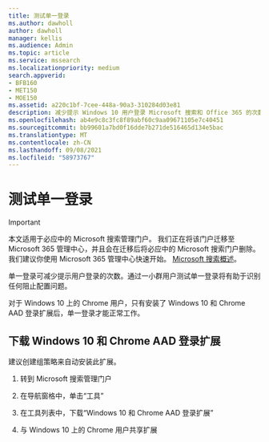 ```yaml
---
title: 测试单一登录
ms.author: dawholl
author: dawholl
manager: kellis
ms.audience: Admin
ms.topic: article
ms.service: mssearch
ms.localizationpriority: medium
search.appverid:
- BFB160
- MET150
- MOE150
ms.assetid: a220c1bf-7cee-448a-90a3-310284d03e81
description: 减少提示 Windows 10 用户登录 Microsoft 搜索和 Office 365 的次数
ms.openlocfilehash: ab4e9c8c3fc8f89abf60c9aa09671105e7c40451
ms.sourcegitcommit: bb99601a7bd0f16dde7b271de516465d134e5bac
ms.translationtype: MT
ms.contentlocale: zh-CN
ms.lasthandoff: 09/08/2021
ms.locfileid: "58973767"
---
```

# <a name="test-single-sign-on"></a>测试单一登录

> [!IMPORTANT]
> 本文适用于必应中的 Microsoft 搜索管理门户。 我们正在将该门户迁移至 Microsoft 365 管理中心，并且会在迁移后将必应中的 Microsoft 搜索门户删除。 我们建议你使用 Microsoft 365 管理中心快速开始。 [Microsoft 搜索概述](overview-microsoft-search.md)。
    
单一登录可减少提示用户登录的次数。通过一小群用户测试单一登录将有助于识别任何阻止配置问题。 
  
对于 Windows 10 上的 Chrome 用户，只有安装了 Windows 10 和 Chrome AAD 登录扩展后，单一登录才能正常工作。 
  
## <a name="download-the-windows-10-and-aad-sign-in-extension-for-chrome"></a>下载 Windows 10 和 Chrome AAD 登录扩展

建议创建组策略来自动安装此扩展。
  
1. 转到 Microsoft 搜索管理门户
    
2. 在导航窗格中，单击“工具”
    
3. 在工具列表中，下载“Windows 10 和 Chrome AAD 登录扩展”
    
4. 与 Windows 10 上的 Chrome 用户共享扩展

  


